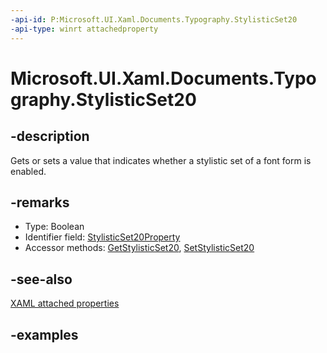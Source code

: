 ```yaml
---
-api-id: P:Microsoft.UI.Xaml.Documents.Typography.StylisticSet20
-api-type: winrt attachedproperty
---
```


# Microsoft.UI.Xaml.Documents.Typography.StylisticSet20

<!--
see GetStylisticSet20, and SetStylisticSet20
-->

## -description

Gets or sets a value that indicates whether a stylistic set of a font form is enabled.

## -remarks

<ul><li>Type: Boolean</li><li>Identifier field: <a href="/uwp/api/windows.ui.xaml.documents.typography.stylisticset20property">StylisticSet20Property</a></li><li>Accessor methods: <a href="/uwp/api/windows.ui.xaml.documents.typography.getstylisticset20">GetStylisticSet20</a>, <a href="/uwp/api/windows.ui.xaml.documents.typography.setstylisticset20">SetStylisticSet20</a></li></ul>

## -see-also

[XAML attached properties](/windows/uwp/xaml-platform/attached-properties-overview)

## -examples


